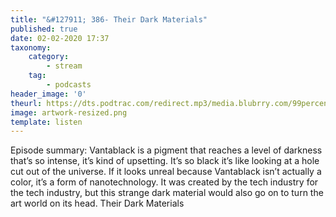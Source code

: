 ```yaml
---
title: "&#127911; 386- Their Dark Materials"
published: true
date: 02-02-2020 17:37
taxonomy:
    category:
        - stream
    tag:
        - podcasts
header_image: '0'
theurl: https://dts.podtrac.com/redirect.mp3/media.blubrry.com/99percentinvisible/dovetail.prxu.org/96/4782b52f-d371-4dd1-86ed-a2b9e48fd467/01_386_Their_Dark_Materials_pt01.mp3
image: artwork-resized.png
template: listen
--- 
```

Episode summary: Vantablack is a pigment that reaches a level of darkness that’s so intense, it’s kind of upsetting. It’s so black it’s like looking at a hole cut out of the universe. If it looks unreal because Vantablack isn’t actually a color, it’s a form of nanotechnology. It was created by the tech industry for the tech industry, but this strange dark material would also go on to turn the art world on its head. Their Dark Materials

